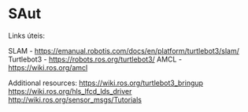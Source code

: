 # SAut
Links úteis:

SLAM - https://emanual.robotis.com/docs/en/platform/turtlebot3/slam/
Turtlebot3 - https://robots.ros.org/turtlebot3/
AMCL - https://wiki.ros.org/amcl

Additional resources:
  https://wiki.ros.org/turtlebot3_bringup
  https://wiki.ros.org/hls_lfcd_lds_driver
  http://wiki.ros.org/sensor_msgs/Tutorials
